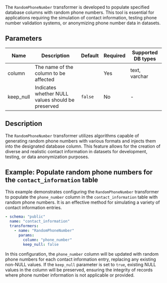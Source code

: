 The `RandomPhoneNumber` transformer is developed to populate specified database columns with random phone numbers. This tool is essential for applications requiring the simulation of contact information, testing phone number validation systems, or anonymizing phone number data in datasets.

## Parameters

| Name       | Description                                          | Default | Required | Supported DB types |
|------------|------------------------------------------------------|---------|----------|--------------------|
| column     | The name of the column to be affected               |         | Yes      | text, varchar      |
| keep_null  | Indicates whether NULL values should be preserved  | `false` | No       | -                  |

## Description

The `RandomPhoneNumber` transformer utilizes algorithms capable of generating random phone numbers with various formats and injects them into the designated database column. This feature allows for the creation of diverse and realistic contact information in datasets for development, testing, or data anonymization purposes.

## Example: Populate random phone numbers for the `contact_information` table

This example demonstrates configuring the `RandomPhoneNumber` transformer to populate the `phone_number` column in the `contact_information` table with random phone numbers. It is an effective method for simulating a variety of contact information entries.

```yaml title="RandomPhoneNumber transformer example"
- schema: "public"
  name: "contact_information"
  transformers:
    - name: "RandomPhoneNumber"
      params:
        column: "phone_number"
        keep_null: false
```

In this configuration, the `phone_number` column will be updated with random phone numbers for each contact information entry, replacing any existing non-NULL values. If the `keep_null` parameter is set to `true`, existing NULL values in the column will be preserved, ensuring the integrity of records where phone number information is not applicable or provided.
